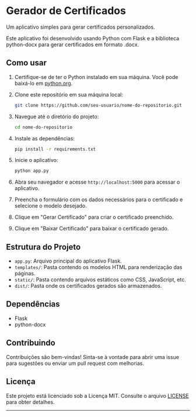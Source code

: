 # Gerador de Certificados

Um aplicativo simples para gerar certificados personalizados.

Este aplicativo foi desenvolvido usando Python com Flask e a biblioteca python-docx para gerar certificados em formato .docx.

## Como usar

1. Certifique-se de ter o Python instalado em sua máquina. Você pode baixá-lo em [python.org](https://www.python.org/).
2. Clone este repositório em sua máquina local:

    ```bash
    git clone https://github.com/seu-usuario/nome-do-repositorio.git
    ```
3. Navegue até o diretório do projeto:

    ```bash
    cd nome-do-repositorio
    ```
4. Instale as dependências:

    ```bash
    pip install -r requirements.txt
    ```
5. Inicie o aplicativo:

    ```bash
    python app.py
    ```
6. Abra seu navegador e acesse `http://localhost:5000` para acessar o aplicativo.

7. Preencha o formulário com os dados necessários para o certificado e selecione o modelo desejado.

8. Clique em "Gerar Certificado" para criar o certificado preenchido.

9. Clique em "Baixar Certificado" para baixar o certificado gerado.

## Estrutura do Projeto

- `app.py`: Arquivo principal do aplicativo Flask.
- `templates/`: Pasta contendo os modelos HTML para renderização das páginas.
- `static/`: Pasta contendo arquivos estáticos como CSS, JavaScript, etc.
- `dist/`: Pasta onde os certificados gerados são armazenados.

## Dependências

- Flask
- python-docx

## Contribuindo

Contribuições são bem-vindas! Sinta-se à vontade para abrir uma issue para sugestões ou enviar um pull request com melhorias.

## Licença

Este projeto está licenciado sob a Licença MIT. Consulte o arquivo [LICENSE](LICENSE) para obter detalhes.

---
